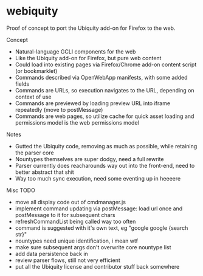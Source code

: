 webiquity
=========

Proof of concept to port the Ubiquity add-on for Firefox to the web.

Concept
* Natural-language GCLI components for the web
* Like the Ubiquity add-on for Firefox, but pure web content
* Could load into existing pages via Firefox/Chrome add-on content script (or bookmarklet)
* Commands described via OpenWebApp manifests, with some added fields
* Commands are URLs, so execution navigates to the URL, depending on context of use
* Commands are previewed by loading preview URL into iframe repeatedly (move to postMessage)
* Commands are web pages, so utilize cache for quick asset loading and permissions model is the web permissions model

Notes
* Gutted the Ubiquity code, removing as much as possible, while retaining the parser core
* Nountypes themselves are super dodgy, need a full rewrite
* Parser currently does reacharounds way out into the front-end, need to better abstract that shit
* Way too much sync execution, need some eventing up in heeeere

Misc TODO
* move all display code out of cmdmanager.js
* implement command updating via postMessage: load url once and postMessage to it for subsequent chars
* refreshCommandList being called way too often
* command is suggested with it's own text, eg "google google {search str}"
* nountypes need unique identification, i mean wtf
* make sure subsequent args don't overwrite core nountype list
* add data persistence back in
* review parser flows, still not very efficient
* put all the Ubiquity license and contributor stuff back somewhere
